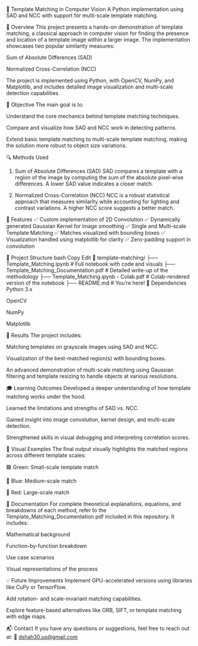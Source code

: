 🧠 Template Matching in Computer Vision
A Python implementation using SAD and NCC with support for multi-scale template matching.

📌 Overview
This project presents a hands-on demonstration of template matching, a classical approach in computer vision for finding the presence and location of a template image within a larger image. The implementation showcases two popular similarity measures:

Sum of Absolute Differences (SAD)

Normalized Cross-Correlation (NCC)

The project is implemented using Python, with OpenCV, NumPy, and Matplotlib, and includes detailed image visualization and multi-scale detection capabilities.

🧪 Objective
The main goal is to:

Understand the core mechanics behind template matching techniques.

Compare and visualize how SAD and NCC work in detecting patterns.

Extend basic template matching to multi-scale template matching, making the solution more robust to object size variations.

🔍 Methods Used
1. Sum of Absolute Differences (SAD)
SAD compares a template with a region of the image by computing the sum of the absolute pixel-wise differences. A lower SAD value indicates a closer match.

2. Normalized Cross-Correlation (NCC)
NCC is a robust statistical approach that measures similarity while accounting for lighting and contrast variations. A higher NCC score suggests a better match.

🔧 Features
✅ Custom implementation of 2D Convolution
✅ Dynamically generated Gaussian Kernel for image smoothing
✅ Single and Multi-scale Template Matching
✅ Matches visualized with bounding boxes
✅ Visualization handled using matplotlib for clarity
✅ Zero-padding support in convolution

📁 Project Structure
bash
Copy
Edit
📂 template-matching/
├── Template_Matching.ipynb                # Full notebook with code and visuals
├── Template_Matching_Documentation.pdf    # Detailed write-up of the methodology
├── Template_Matching.ipynb - Colab.pdf    # Colab-rendered version of the notebook
├── README.md                              # You’re here!
🧰 Dependencies
Python 3.x

OpenCV

NumPy

Matplotlib

🎯 Results
The project includes:

Matching templates on grayscale images using SAD and NCC.

Visualization of the best-matched region(s) with bounding boxes.

An advanced demonstration of multi-scale matching using Gaussian filtering and template resizing to handle objects at various resolutions.

🎓 Learning Outcomes
Developed a deeper understanding of how template matching works under the hood.

Learned the limitations and strengths of SAD vs. NCC.

Gained insight into image convolution, kernel design, and multi-scale detection.

Strengthened skills in visual debugging and interpreting correlation scores.

📸 Visual Examples
The final output visually highlights the matched regions across different template scales:

🟩 Green: Small-scale template match

🔵 Blue: Medium-scale match

🔴 Red: Large-scale match

📖 Documentation
For complete theoretical explanations, equations, and breakdowns of each method, refer to the Template_Matching_Documentation.pdf included in this repository. It includes:

Mathematical background

Function-by-function breakdown

Use case scenarios

Visual representations of the process

💡 Future Improvements
Implement GPU-accelerated versions using libraries like CuPy or TensorFlow.

Add rotation- and scale-invariant matching capabilities.

Explore feature-based alternatives like ORB, SIFT, or template matching with edge maps.

📬 Contact
If you have any questions or suggestions, feel free to reach out at:
📧 dshah30.us@gmail.com

